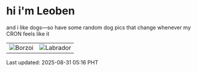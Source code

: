 # hi i'm Leoben

and i like dogs—so have some random dog pics that change whenever my CRON feels like it

|  |  |
|--------|----------|
| ![Borzoi](https://random-dog-vercel.vercel.app/api/random-borzoi?v=1756588576) | ![Labrador](https://random-dog-vercel.vercel.app/api/random-labrador?v=1756588576) |

Last updated: 2025-08-31 05:16 PHT
